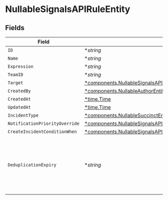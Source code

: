 # NullableSignalsAPIRuleEntity


## Fields

| Field                                                                                                                                                       | Type                                                                                                                                                        | Required                                                                                                                                                    | Description                                                                                                                                                 | Example                                                                                                                                                     |
| ----------------------------------------------------------------------------------------------------------------------------------------------------------- | ----------------------------------------------------------------------------------------------------------------------------------------------------------- | ----------------------------------------------------------------------------------------------------------------------------------------------------------- | ----------------------------------------------------------------------------------------------------------------------------------------------------------- | ----------------------------------------------------------------------------------------------------------------------------------------------------------- |
| `ID`                                                                                                                                                        | **string*                                                                                                                                                   | :heavy_minus_sign:                                                                                                                                          | N/A                                                                                                                                                         |                                                                                                                                                             |
| `Name`                                                                                                                                                      | **string*                                                                                                                                                   | :heavy_minus_sign:                                                                                                                                          | N/A                                                                                                                                                         |                                                                                                                                                             |
| `Expression`                                                                                                                                                | **string*                                                                                                                                                   | :heavy_minus_sign:                                                                                                                                          | N/A                                                                                                                                                         |                                                                                                                                                             |
| `TeamID`                                                                                                                                                    | **string*                                                                                                                                                   | :heavy_minus_sign:                                                                                                                                          | N/A                                                                                                                                                         |                                                                                                                                                             |
| `Target`                                                                                                                                                    | [*components.NullableSignalsAPITargetEntity](../../models/components/nullablesignalsapitargetentity.md)                                                     | :heavy_minus_sign:                                                                                                                                          | N/A                                                                                                                                                         |                                                                                                                                                             |
| `CreatedBy`                                                                                                                                                 | [*components.NullableAuthorEntity](../../models/components/nullableauthorentity.md)                                                                         | :heavy_minus_sign:                                                                                                                                          | N/A                                                                                                                                                         |                                                                                                                                                             |
| `CreatedAt`                                                                                                                                                 | [*time.Time](https://pkg.go.dev/time#Time)                                                                                                                  | :heavy_minus_sign:                                                                                                                                          | N/A                                                                                                                                                         |                                                                                                                                                             |
| `UpdatedAt`                                                                                                                                                 | [*time.Time](https://pkg.go.dev/time#Time)                                                                                                                  | :heavy_minus_sign:                                                                                                                                          | N/A                                                                                                                                                         |                                                                                                                                                             |
| `IncidentType`                                                                                                                                              | [*components.NullableSuccinctEntity](../../models/components/nullablesuccinctentity.md)                                                                     | :heavy_minus_sign:                                                                                                                                          | N/A                                                                                                                                                         |                                                                                                                                                             |
| `NotificationPriorityOverride`                                                                                                                              | [*components.NullableSignalsAPIRuleEntityNotificationPriorityOverride](../../models/components/nullablesignalsapiruleentitynotificationpriorityoverride.md) | :heavy_minus_sign:                                                                                                                                          | N/A                                                                                                                                                         |                                                                                                                                                             |
| `CreateIncidentConditionWhen`                                                                                                                               | [*components.NullableSignalsAPIRuleEntityCreateIncidentConditionWhen](../../models/components/nullablesignalsapiruleentitycreateincidentconditionwhen.md)   | :heavy_minus_sign:                                                                                                                                          | N/A                                                                                                                                                         |                                                                                                                                                             |
| `DeduplicationExpiry`                                                                                                                                       | **string*                                                                                                                                                   | :heavy_minus_sign:                                                                                                                                          | Duration for deduplicating similar alerts (ISO8601 duration format e.g., 'PT30M', 'PT2H', 'P1D')                                                            | PT1H                                                                                                                                                        |